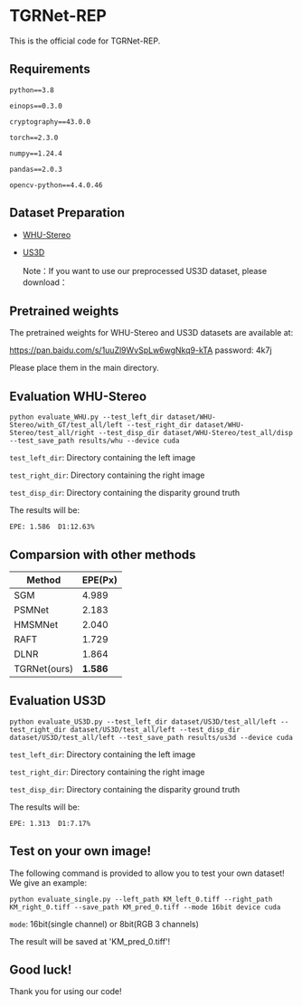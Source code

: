 # TGRNet-REP
This is the official code for TGRNet-REP.
## Requirements

```python==3.8```

```einops==0.3.0```

```cryptography==43.0.0```

```torch==2.3.0```

```numpy==1.24.4```

```pandas==2.0.3```

```opencv-python==4.4.0.46```

## Dataset Preparation
* [WHU-Stereo](https://github.com/Sheng029/WHU-Stereo)
* [US3D](https://ieee-dataport.org/open-access/data-fusion-contest-2019-dfc2019)
  
  Note：If you want to use our preprocessed US3D dataset, please download：

## Pretrained weights
The pretrained weights for WHU-Stereo and US3D datasets are available at:

https://pan.baidu.com/s/1uuZl9WvSpLw6wgNkq9-kTA password: 4k7j

Please place them in the main directory.

## Evaluation WHU-Stereo
```Shell
python evaluate_WHU.py --test_left_dir dataset/WHU-Stereo/with_GT/test_all/left --test_right_dir dataset/WHU-Stereo/test_all/right --test_disp_dir dataset/WHU-Stereo/test_all/disp --test_save_path results/whu --device cuda
```
```test_left_dir```: Directory containing the left image

```test_right_dir```: Directory containing the right image

```test_disp_dir```: Directory containing the disparity ground truth

The results will be:

```Shell
EPE: 1.586  D1:12.63%
```

## Comparsion with other methods

|Method       |  EPE(Px)  |
|-------------|-----------|
|SGM          |  4.989    |
|PSMNet       |  2.183    |
|HMSMNet      |  2.040    |
|RAFT         |  1.729    |
|DLNR         |  1.864    |
|TGRNet(ours) |**1.586**  |
## Evaluation US3D
```Shell
python evaluate_US3D.py --test_left_dir dataset/US3D/test_all/left --test_right_dir dataset/US3D/test_all/left --test_disp_dir dataset/US3D/test_all/left --test_save_path results/us3d --device cuda
```
```test_left_dir```: Directory containing the left image

```test_right_dir```: Directory containing the right image

```test_disp_dir```: Directory containing the disparity ground truth

The results will be:

```Shell
EPE: 1.313  D1:7.17%
```

## Test on your own image!
The following command is provided to allow you to test your own dataset! We give an example:
```Shell
python evaluate_single.py --left_path KM_left_0.tiff --right_path KM_right_0.tiff --save_path KM_pred_0.tiff --mode 16bit device cuda
```
```mode```: 16bit(single channel) or 8bit(RGB 3 channels) 

The result will be saved at 'KM_pred_0.tiff'!

## Good luck!
Thank you for using our code!
